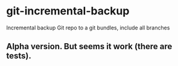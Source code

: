 git-incremental-backup
======================

Incremental backup Git repo to a git bundles, include all branches


## Alpha version. But seems it work (there are tests).
